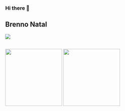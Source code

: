 ### Hi there 👋

<!--
**brennonatal/brennonatal** is a ✨ _special_ ✨ repository because its `README.md` (this file) appears on your GitHub profile.

Here are some ideas to get you started:

- 🔭 I’m currently working on ...
- 🌱 I’m currently learning ...
- 👯 I’m looking to collaborate on ...
- 🤔 I’m looking for help with ...
- 💬 Ask me about ...
- 📫 How to reach me: ...
- 😄 Pronouns: ...
- ⚡ Fun fact: ...
-->

## Brenno Natal

<a href="https://www.linkedin.com/in/brenno-natal-644194164/" target="_blank"><img src="https://img.shields.io/badge/-LinkedIn-%230077B5?style=for-the-badge&logo=linkedin&logoColor=white" target="_blank"></a>

<div style="display: inline_block"><br>
<img height="180em" src="https://github-readme-stats.vercel.app/api?username=brennonatal&count_private=true&show_icons=true&theme=vue-dark&custom_title=Statistics"/>
<img height="180em" src="https://github-readme-stats.vercel.app/api/top-langs/?username=brennonatal&layout=compact&langs_count=8&theme=vue-dark"/>
</div>
